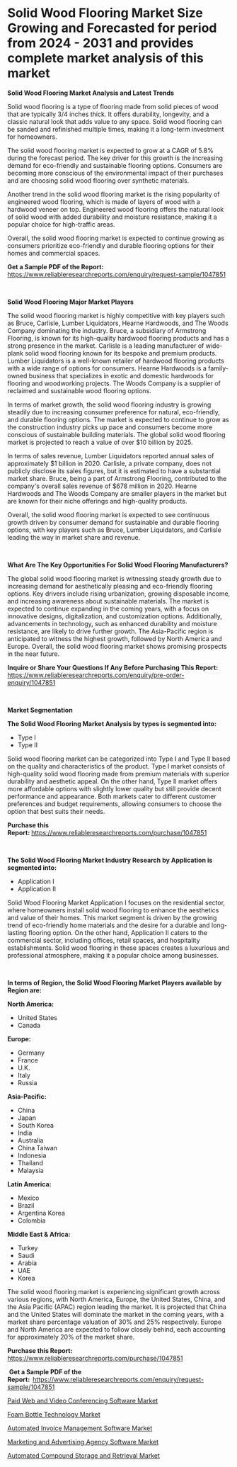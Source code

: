 <p><h1>Solid Wood Flooring Market Size Growing and Forecasted for period from 2024 - 2031 and provides complete market analysis of this market</h1></p><p><strong>Solid Wood Flooring Market Analysis and Latest Trends</strong></p>
<p><p>Solid wood flooring is a type of flooring made from solid pieces of wood that are typically 3/4 inches thick. It offers durability, longevity, and a classic natural look that adds value to any space. Solid wood flooring can be sanded and refinished multiple times, making it a long-term investment for homeowners.</p><p>The solid wood flooring market is expected to grow at a CAGR of 5.8% during the forecast period. The key driver for this growth is the increasing demand for eco-friendly and sustainable flooring options. Consumers are becoming more conscious of the environmental impact of their purchases and are choosing solid wood flooring over synthetic materials.</p><p>Another trend in the solid wood flooring market is the rising popularity of engineered wood flooring, which is made of layers of wood with a hardwood veneer on top. Engineered wood flooring offers the natural look of solid wood with added durability and moisture resistance, making it a popular choice for high-traffic areas.</p><p>Overall, the solid wood flooring market is expected to continue growing as consumers prioritize eco-friendly and durable flooring options for their homes and commercial spaces.</p></p>
<p><strong>Get a Sample PDF of the Report:&nbsp;</strong> <a href="https://www.reliableresearchreports.com/enquiry/request-sample/1047851">https://www.reliableresearchreports.com/enquiry/request-sample/1047851</a></p>
<p>&nbsp;</p>
<p><strong>Solid Wood Flooring Major Market Players</strong></p>
<p><p>The solid wood flooring market is highly competitive with key players such as Bruce, Carlisle, Lumber Liquidators, Hearne Hardwoods, and The Woods Company dominating the industry. Bruce, a subsidiary of Armstrong Flooring, is known for its high-quality hardwood flooring products and has a strong presence in the market. Carlisle is a leading manufacturer of wide-plank solid wood flooring known for its bespoke and premium products. Lumber Liquidators is a well-known retailer of hardwood flooring products with a wide range of options for consumers. Hearne Hardwoods is a family-owned business that specializes in exotic and domestic hardwoods for flooring and woodworking projects. The Woods Company is a supplier of reclaimed and sustainable wood flooring options.</p><p>In terms of market growth, the solid wood flooring industry is growing steadily due to increasing consumer preference for natural, eco-friendly, and durable flooring options. The market is expected to continue to grow as the construction industry picks up pace and consumers become more conscious of sustainable building materials. The global solid wood flooring market is projected to reach a value of over $10 billion by 2025.</p><p>In terms of sales revenue, Lumber Liquidators reported annual sales of approximately $1 billion in 2020. Carlisle, a private company, does not publicly disclose its sales figures, but it is estimated to have a substantial market share. Bruce, being a part of Armstrong Flooring, contributed to the company's overall sales revenue of $678 million in 2020. Hearne Hardwoods and The Woods Company are smaller players in the market but are known for their niche offerings and high-quality products.</p><p>Overall, the solid wood flooring market is expected to see continuous growth driven by consumer demand for sustainable and durable flooring options, with key players such as Bruce, Lumber Liquidators, and Carlisle leading the way in market share and revenue.</p></p>
<p>&nbsp;</p>
<p><strong>What Are The Key Opportunities For Solid Wood Flooring Manufacturers?</strong></p>
<p><p>The global solid wood flooring market is witnessing steady growth due to increasing demand for aesthetically pleasing and eco-friendly flooring options. Key drivers include rising urbanization, growing disposable income, and increasing awareness about sustainable materials. The market is expected to continue expanding in the coming years, with a focus on innovative designs, digitalization, and customization options. Additionally, advancements in technology, such as enhanced durability and moisture resistance, are likely to drive further growth. The Asia-Pacific region is anticipated to witness the highest growth, followed by North America and Europe. Overall, the solid wood flooring market shows promising prospects in the near future.</p></p>
<p><strong>Inquire or Share Your Questions If Any Before Purchasing This Report:</strong> <a href="https://www.reliableresearchreports.com/enquiry/pre-order-enquiry/1047851">https://www.reliableresearchreports.com/enquiry/pre-order-enquiry/1047851</a></p>
<p>&nbsp;</p>
<p><strong>Market Segmentation</strong></p>
<p><strong>The Solid Wood Flooring Market Analysis by types is segmented into:</strong></p>
<p><ul><li>Type I</li><li>Type II</li></ul></p>
<p><p>Solid wood flooring market can be categorized into Type I and Type II based on the quality and characteristics of the product. Type I market consists of high-quality solid wood flooring made from premium materials with superior durability and aesthetic appeal. On the other hand, Type II market offers more affordable options with slightly lower quality but still provide decent performance and appearance. Both markets cater to different customer preferences and budget requirements, allowing consumers to choose the option that best suits their needs.</p></p>
<p><strong>Purchase this Report:&nbsp;</strong><a href="https://www.reliableresearchreports.com/purchase/1047851">https://www.reliableresearchreports.com/purchase/1047851</a></p>
<p>&nbsp;</p>
<p><strong>The Solid Wood Flooring Market Industry Research by Application is segmented into:</strong></p>
<p><ul><li>Application I</li><li>Application II</li></ul></p>
<p><p>Solid Wood Flooring Market Application I focuses on the residential sector, where homeowners install solid wood flooring to enhance the aesthetics and value of their homes. This market segment is driven by the growing trend of eco-friendly home materials and the desire for a durable and long-lasting flooring option. On the other hand, Application II caters to the commercial sector, including offices, retail spaces, and hospitality establishments. Solid wood flooring in these spaces creates a luxurious and professional atmosphere, making it a popular choice among businesses.</p></p>
<p>&nbsp;</p>
<p><strong>In terms of Region, the Solid Wood Flooring Market Players available by Region are:</strong></p>
<p>
    <p> <strong> North America: </strong>
        <ul>
            <li>United States</li>
            <li>Canada</li>
        </ul>
        </p> 
    <p> <strong> Europe: </strong>
        <ul>
            <li>Germany</li>
            <li>France</li>
            <li>U.K.</li>
            <li>Italy</li>
            <li>Russia</li>
        </ul>
        </p> 
    <p> <strong> Asia-Pacific: </strong>
        <ul>
            <li>China</li>
            <li>Japan</li>
            <li>South Korea</li>
            <li>India</li>
            <li>Australia</li>
            <li>China Taiwan</li>
            <li>Indonesia</li>
            <li>Thailand</li>
            <li>Malaysia</li>
        </ul>
        </p> 
    <p> <strong> Latin America: </strong>
        <ul>
            <li>Mexico</li>
            <li>Brazil</li>
            <li>Argentina Korea</li>
            <li>Colombia</li>
        </ul>
        </p> 
    <p> <strong> Middle East & Africa: </strong>
        <ul>
            <li>Turkey</li>
            <li>Saudi</li>
            <li>Arabia</li>
            <li>UAE</li>
            <li>Korea</li>
        </ul>
    </p>
    </p>
<p><p>The solid wood flooring market is experiencing significant growth across various regions, with North America, Europe, the United States, China, and the Asia Pacific (APAC) region leading the market. It is projected that China and the United States will dominate the market in the coming years, with a market share percentage valuation of 30% and 25% respectively. Europe and North America are expected to follow closely behind, each accounting for approximately 20% of the market share.</p></p>
<p><strong>Purchase this Report: </strong><a href="https://www.reliableresearchreports.com/purchase/1047851">https://www.reliableresearchreports.com/purchase/1047851</a></p>
<p>&nbsp;<strong>Get a Sample PDF of the Report:&nbsp;&nbsp;</strong><a href="https://www.reliableresearchreports.com/enquiry/request-sample/1047851">https://www.reliableresearchreports.com/enquiry/request-sample/1047851</a></p>
<p><strong></strong></p>
<p><p><a href="https://medium.com/@scottford2001/decoding-paid-web-and-video-conferencing-software-market-metrics-market-share-trends-and-growth-f3527ce12baa">Paid Web and Video Conferencing Software Market</a></p><p><a href="https://medium.com/@ashlybednar2023/foam-bottle-technology-market-analysis-and-sze-forecasted-for-period-from-2024-to-2031-afdb75a31f08">Foam Bottle Technology Market</a></p><p><a href="https://medium.com/@elyssablick/automated-invoice-management-software-market-trends-forecast-and-competitive-analysis-to-2031-e54ca1b6537f">Automated Invoice Management Software Market</a></p><p><a href="https://medium.com/@elyssablick/marketing-and-advertising-agency-software-market-outlook-industry-overview-and-forecast-2024-to-16acafff1763">Marketing and Advertising Agency Software Market</a></p><p><a href="https://medium.com/@ashlybednar2023/automated-compound-storage-and-retrieval-market-analysis-and-sze-forecasted-for-period-from-2024-to-d1fef046b235">Automated Compound Storage and Retrieval Market</a></p></p>